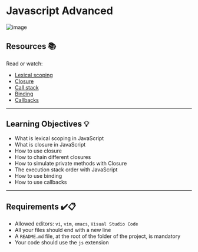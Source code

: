 # Javascript Advanced
![image](https://github.com/FosterClark48/holbertonschool-web_front_end/assets/105602291/1ce5cc7a-2746-4c53-b23b-2c2051138e40)

## Resources :books:
Read or watch:
* [Lexical scoping](https://javascript.info/closure)
* [Closure](https://www.w3schools.com/js/js_function_closures.asp)
* [Call stack](https://developer.mozilla.org/en-US/docs/Glossary/Call_stack)
* [Binding](https://javascript.info/bind)
* [Callbacks](https://javascript.info/callbacks)

---

## Learning Objectives :bulb:
- What is lexical scoping in JavaScript
- What is closure in JavaScript
- How to use closure
- How to chain different closures
- How to simulate private methods with Closure
- The execution stack order with JavaScript
- How to use binding
- How to use callbacks

---

## Requirements :heavy_check_mark::clipboard:
- Allowed editors: `vi`, `vim`, `emacs`, `Visual Studio Code`
- All your files should end with a new line
- A `README.md` file, at the root of the folder of the project, is mandatory
- Your code should use the `js` extension
